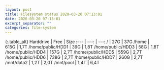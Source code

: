 ```yaml
---
layout: post
title: Filesystem status 2020-03-20 07:13:01
date: 2020-03-20 07:13:01
excerpt_separator: ""
categories: file-system
---
```

{:.table_alt}
Harddrive | Free | Size
:--- | ---: | ---:
/ | 27G | 37G
/home | 615G | 1,7T
/home/public/HDD1 | 39G | 1,8T
/home/public/HDD3 | 58G | 1,8T
/home/public/HDD4 | 157G | 2,7T
/home/public/HDD5 | 559G | 2,7T
/home/public/HDD6 | 738G | 2,7T
/home/public/HDD7 | 260G | 2,7T
/mnt/data2 | 1,2T | 2,0T
/mnt/pool | 1,4T | 6,4T
